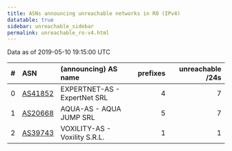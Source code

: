 ```yaml
---
title: ASNs announcing unreachable networks in RO (IPv4)
datatable: true
sidebar: unreachable_sidebar
permalink: unreachable_ro-v4.html
---
```


Data as of 2019-05-10 19:15:00 UTC


<div class="datatable-begin"></div>

|   # | ASN                                    | (announcing) AS name          |   prefixes |   unreachable /24s |
|----:|:---------------------------------------|:------------------------------|-----------:|-------------------:|
|   0 | [AS41852](unreachable_AS41852-v4.html) | EXPERTNET-AS - ExpertNet SRL  |          4 |                  7 |
|   1 | [AS20668](unreachable_AS20668-v4.html) | AQUA-AS - AQUA JUMP SRL       |          5 |                  7 |
|   2 | [AS39743](unreachable_AS39743-v4.html) | VOXILITY-AS - Voxility S.R.L. |          1 |                  1 |

<div class="datatable-end"></div>